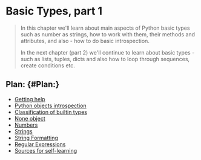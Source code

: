 # Basic Types, part 1

> In this chapter we'll learn about main aspects of Python basic types such as number as strings, how to work with them, their methods and attributes, and also - how to do basic introspection.
>
> In the next chapter \(part 2\) we'll continue to learn about basic types - such as lists, tuples, dicts and also how to loop through sequences, create conditions etc.

## Plan: {#Plan:}

* [Getting help](/basic-types/getting-help.md)
* [Python objects introspection](/basic-types/introspection.md)
* [Classification of builtin types](/basic-types/classification-of-basic-types.md)
* [None object](/basic-types/none-object.md)
* [Numbers](/basic-types/number.md)
* [Strings](/basic-types/strings.md)
* [String Formatting](/basic-types/string-formatting.md)
* [Regular Expressions](/basic-types/regular-expressions.md)
* [Sources for self-learning](/chapter1/sources-for-self-learning.md)



